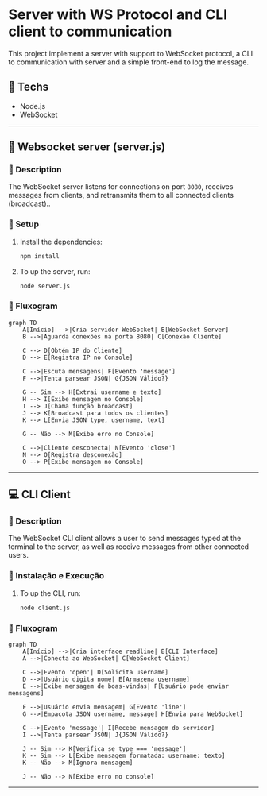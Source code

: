 # Server with WS Protocol and CLI client to communication

This project implement a server with support to WebSocket protocol, a CLI to communication with server and a simple front-end to log the message.

## 📌 Techs
- Node.js
- WebSocket
---

## 🚀 Websocket server (server.js)

### 📜 Description
The WebSocket server listens for connections on port `8080`, receives messages from clients, and retransmits them to all connected clients (broadcast)..

### 🔧 Setup

1. Install the dependencies:
   ```sh
   npm install
   ```
2. To up the server, run:
   ```sh
   node server.js
   ```

### 📌 Fluxogram
```mermaid
graph TD
    A[Início] -->|Cria servidor WebSocket| B[WebSocket Server]
    B -->|Aguarda conexões na porta 8080| C[Conexão Cliente]
    
    C --> D[Obtém IP do Cliente]
    D --> E[Registra IP no Console]
    
    C -->|Escuta mensagens| F[Evento 'message']
    F -->|Tenta parsear JSON| G{JSON Válido?}
    
    G -- Sim --> H[Extrai username e texto]
    H --> I[Exibe mensagem no Console]
    I --> J[Chama função broadcast]
    J --> K[Broadcast para todos os clientes]
    K --> L[Envia JSON type, username, text]
    
    G -- Não --> M[Exibe erro no Console]
    
    C -->|Cliente desconecta| N[Evento 'close']
    N --> O[Registra desconexão]
    O --> P[Exibe mensagem no Console]
```

---

## 💻 CLI Client

### 📜 Description
The WebSocket CLI client allows a user to send messages typed at the terminal to the server, as well as receive messages from other connected users.

### 🔧 Instalação e Execução
1. To up the CLI, run:
   ```sh
   node client.js
   ```

### 📌 Fluxogram
```mermaid
graph TD
    A[Início] -->|Cria interface readline| B[CLI Interface]
    A -->|Conecta ao WebSocket| C[WebSocket Client]

    C -->|Evento 'open'| D[Solicita username]
    D -->|Usuário digita nome| E[Armazena username]
    E -->|Exibe mensagem de boas-vindas| F[Usuário pode enviar mensagens]

    F -->|Usuário envia mensagem| G[Evento 'line']
    G -->|Empacota JSON username, message| H[Envia para WebSocket]

    C -->|Evento 'message'| I[Recebe mensagem do servidor]
    I -->|Tenta parsear JSON| J{JSON Válido?}

    J -- Sim --> K[Verifica se type === 'message']
    K -- Sim --> L[Exibe mensagem formatada: username: texto]
    K -- Não --> M[Ignora mensagem]

    J -- Não --> N[Exibe erro no console]
```
---

